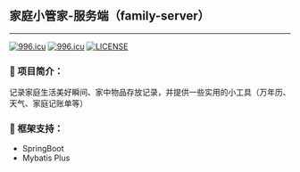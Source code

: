 ## 家庭小管家-服务端（family-server）

------------

<a href="https://996.icu"><img src="https://img.shields.io/badge/JAVA-1.8+-green.svg" alt="996.icu" /></a>
<a href="https://996.icu"><img src="https://img.shields.io/badge/link-996.icu-red.svg" alt="996.icu" /></a>
[![LICENSE](https://img.shields.io/badge/license-Anti%20996-blue.svg)](https://github.com/996icu/996.ICU/blob/master/LICENSE)


### :pushpin: 项目简介： 
记录家庭生活美好瞬间、家中物品存放记录，并提供一些实用的小工具（万年历、天气、家庭记账单等）

### :pushpin: 框架支持： 

  - SpringBoot
  - Mybatis Plus
